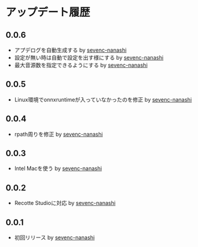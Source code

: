 # アップデート履歴

## 0.0.6

- アプデログを自動生成する by [sevenc-nanashi](https://github.com/sevenc-nanashi)
- 設定が無い時は自動で設定を出す様にする by [sevenc-nanashi](https://github.com/sevenc-nanashi)
- 最大音源数を指定できるようにする by [sevenc-nanashi](https://github.com/sevenc-nanashi)

## 0.0.5

- Linux環境でonnxruntimeが入っていなかったのを修正 by [sevenc-nanashi](https://github.com/sevenc-nanashi)

## 0.0.4

- rpath周りを修正 by [sevenc-nanashi](https://github.com/sevenc-nanashi)

## 0.0.3

- Intel Macを使う by [sevenc-nanashi](https://github.com/sevenc-nanashi)

## 0.0.2

- Recotte Studioに対応 by [sevenc-nanashi](https://github.com/sevenc-nanashi)

## 0.0.1

- 初回リリース by [sevenc-nanashi](https://github.com/sevenc-nanashi)
